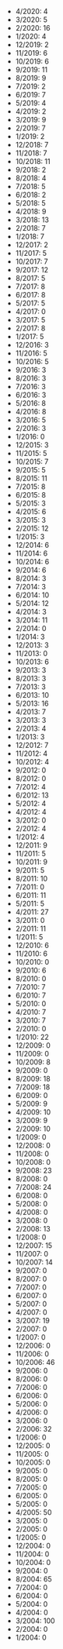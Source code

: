 *  4/2020: 4
*  3/2020: 5
*  2/2020: 16
*  1/2020: 4
*  12/2019: 2
*  11/2019: 6
*  10/2019: 6
*  9/2019: 11
*  8/2019: 9
*  7/2019: 2
*  6/2019: 7
*  5/2019: 4
*  4/2019: 2
*  3/2019: 9
*  2/2019: 7
*  1/2019: 2
*  12/2018: 7
*  11/2018: 7
*  10/2018: 11
*  9/2018: 2
*  8/2018: 4
*  7/2018: 5
*  6/2018: 2
*  5/2018: 5
*  4/2018: 9
*  3/2018: 13
*  2/2018: 7
*  1/2018: 7
*  12/2017: 2
*  11/2017: 5
*  10/2017: 7
*  9/2017: 12
*  8/2017: 5
*  7/2017: 8
*  6/2017: 8
*  5/2017: 5
*  4/2017: 0
*  3/2017: 5
*  2/2017: 8
*  1/2017: 5
*  12/2016: 3
*  11/2016: 5
*  10/2016: 5
*  9/2016: 3
*  8/2016: 3
*  7/2016: 3
*  6/2016: 3
*  5/2016: 8
*  4/2016: 8
*  3/2016: 5
*  2/2016: 3
*  1/2016: 0
*  12/2015: 3
*  11/2015: 5
*  10/2015: 7
*  9/2015: 5
*  8/2015: 11
*  7/2015: 8
*  6/2015: 8
*  5/2015: 3
*  4/2015: 6
*  3/2015: 3
*  2/2015: 12
*  1/2015: 3
*  12/2014: 6
*  11/2014: 6
*  10/2014: 6
*  9/2014: 6
*  8/2014: 3
*  7/2014: 3
*  6/2014: 10
*  5/2014: 12
*  4/2014: 3
*  3/2014: 11
*  2/2014: 0
*  1/2014: 3
*  12/2013: 3
*  11/2013: 0
*  10/2013: 6
*  9/2013: 3
*  8/2013: 3
*  7/2013: 3
*  6/2013: 10
*  5/2013: 16
*  4/2013: 7
*  3/2013: 3
*  2/2013: 4
*  1/2013: 3
*  12/2012: 7
*  11/2012: 4
*  10/2012: 4
*  9/2012: 0
*  8/2012: 0
*  7/2012: 4
*  6/2012: 13
*  5/2012: 4
*  4/2012: 4
*  3/2012: 0
*  2/2012: 4
*  1/2012: 4
*  12/2011: 9
*  11/2011: 5
*  10/2011: 9
*  9/2011: 5
*  8/2011: 10
*  7/2011: 0
*  6/2011: 11
*  5/2011: 5
*  4/2011: 27
*  3/2011: 0
*  2/2011: 11
*  1/2011: 5
*  12/2010: 6
*  11/2010: 6
*  10/2010: 0
*  9/2010: 6
*  8/2010: 0
*  7/2010: 7
*  6/2010: 7
*  5/2010: 0
*  4/2010: 7
*  3/2010: 7
*  2/2010: 0
*  1/2010: 22
*  12/2009: 0
*  11/2009: 0
*  10/2009: 8
*  9/2009: 0
*  8/2009: 18
*  7/2009: 18
*  6/2009: 0
*  5/2009: 9
*  4/2009: 10
*  3/2009: 9
*  2/2009: 10
*  1/2009: 0
*  12/2008: 0
*  11/2008: 0
*  10/2008: 0
*  9/2008: 23
*  8/2008: 0
*  7/2008: 24
*  6/2008: 0
*  5/2008: 0
*  4/2008: 0
*  3/2008: 0
*  2/2008: 13
*  1/2008: 0
*  12/2007: 15
*  11/2007: 0
*  10/2007: 14
*  9/2007: 0
*  8/2007: 0
*  7/2007: 0
*  6/2007: 0
*  5/2007: 0
*  4/2007: 0
*  3/2007: 19
*  2/2007: 0
*  1/2007: 0
*  12/2006: 0
*  11/2006: 0
*  10/2006: 46
*  9/2006: 0
*  8/2006: 0
*  7/2006: 0
*  6/2006: 0
*  5/2006: 0
*  4/2006: 0
*  3/2006: 0
*  2/2006: 32
*  1/2006: 0
*  12/2005: 0
*  11/2005: 0
*  10/2005: 0
*  9/2005: 0
*  8/2005: 0
*  7/2005: 0
*  6/2005: 0
*  5/2005: 0
*  4/2005: 50
*  3/2005: 0
*  2/2005: 0
*  1/2005: 0
*  12/2004: 0
*  11/2004: 0
*  10/2004: 0
*  9/2004: 0
*  8/2004: 65
*  7/2004: 0
*  6/2004: 0
*  5/2004: 0
*  4/2004: 0
*  3/2004: 100
*  2/2004: 0
*  1/2004: 0